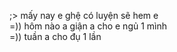 ;> mấy nay e ghệ có luyện sẽ hem e<br>
=)) hôm nào a giận a cho e ngủ 1 mình<br>
=)) tuần a cho đụ 1 lần
